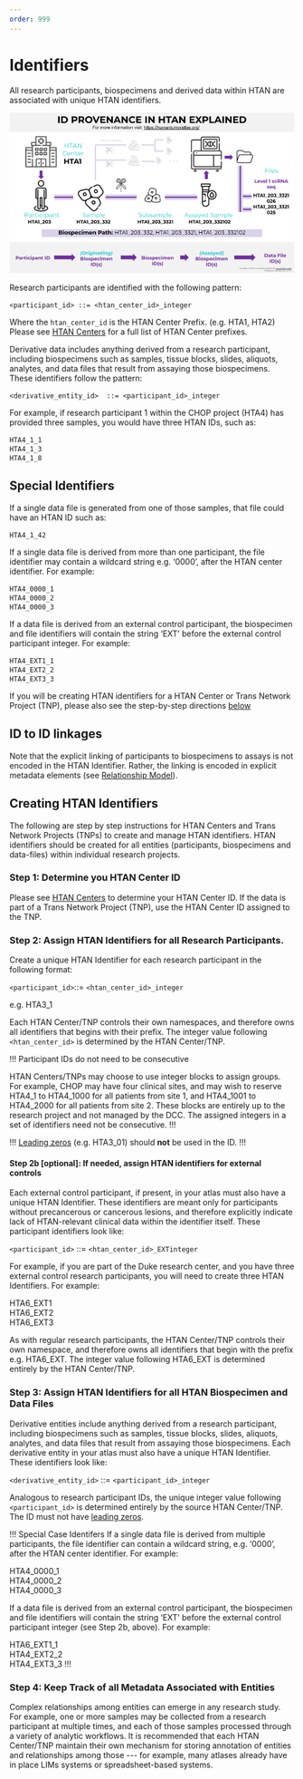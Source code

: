 ```yaml
---
order: 999
---
```


# Identifiers

All research participants, biospecimens and derived data within HTAN are associated with unique HTAN identifiers.

![HTAN ID Provenance](../img/Slide_Version_ID_Provenance_Figure_Explained.png)


Research participants are identified with the following pattern:

```
<participant_id> ::= <htan_center_id>_integer
```

Where the `htan_center_id` is the HTAN Center Prefix. (e.g. HTA1, HTA2) Please see [HTAN Centers](../overview/centers.md) for a full list of HTAN Center prefixes.


Derivative data includes anything derived from a research participant, including biospecimens such as samples, tissue blocks, slides, aliquots, analytes, and data files that result from assaying those biospecimens. These identifiers follow the pattern:

```
<derivative_entity_id>	::= <participant_id>_integer
```

For example, if research participant 1 within the CHOP project (HTA4) has provided three samples, you would have three HTAN IDs, such as:

```
HTA4_1_1
HTA4_1_3
HTA4_1_8
```
## Special Identifiers

If a single data file is generated from one of those samples, that file could have an HTAN ID such as:

```
HTA4_1_42
```

If a single data file is derived from more than one participant, the file identifier may contain a wildcard string e.g. ‘0000’, after the HTAN center identifier. For example:

```
HTA4_0000_1
HTA4_0000_2
HTA4_0000_3
```

If a data file is derived from an external control participant, the biospecimen and file identifiers will contain the string ‘EXT’ before the external control participant integer.  For example:

```
HTA4_EXT1_1
HTA4_EXT2_2
HTA4_EXT3_3
```

If you will be creating HTAN identifiers for a HTAN Center or Trans Network Project (TNP), please also see the step-by-step directions [below](#creating-htan-identifiers)

## ID to ID linkages

Note that the explicit linking of participants to biospecimens to assays is not encoded in the HTAN Identifier. Rather, the linking is encoded in explicit metadata elements (see [Relationship Model](relationships.md)).

## Creating HTAN Identifiers

The following are step by step instructions for HTAN Centers and Trans Network Projects (TNPs) to create and manage HTAN identifiers.  HTAN identifiers should be created for all entities (participants, biospecimens and data-files) within individual research projects.

### Step 1: Determine you HTAN Center ID

Please see [HTAN Centers](../overview/centers.md) to determine your HTAN Center ID.  If the data is part of a Trans Network Project (TNP), use the HTAN Center ID assigned to the TNP.

### Step 2: Assign HTAN Identifiers for all Research Participants.

Create a unique HTAN Identifier for each research participant in the following format:

`<participant_id>`::= `<htan_center_id>_integer`

e.g. HTA3_1

Each HTAN Center/TNP controls their own namespaces, and therefore owns all identifiers that begins with their prefix.  The integer value following `<htan_center_id>` is determined by the HTAN Center/TNP. 

!!! Participant IDs do not need to be consecutive

HTAN Centers/TNPs may choose to use integer blocks to assign groups.  For example, CHOP may have four clinical sites, and may wish to reserve HTA4_1 to HTA4_1000 for all patients from site 1, and HTA4_1001 to HTA4_2000 for all patients from site 2.  These blocks are entirely up to the research project and not managed by the DCC. The assigned integers in a set of identifiers need not be consecutive. 
!!!

!!!
[Leading zeros](https://en.wikipedia.org/wiki/Leading_zero) (e.g. HTA3_01) should **not** be used in the ID. 
!!!

#### Step 2b [optional]: If needed, assign HTAN identifiers for external controls

Each external control participant, if present, in your atlas must also have a unique HTAN Identifier.  These identifiers are meant only for participants without precancerous or cancerous lesions, and therefore explicitly indicate lack of HTAN-relevant clinical data within the identifier itself.  These participant identifiers look like:

`<participant_id>`		::= `<htan_center_id>_EXTinteger`

For example, if you are part of the Duke research center, and you have three external control research participants, you will need to create three HTAN Identifiers.  For example:

HTA6_EXT1\
HTA6_EXT2\
HTA6_EXT3

As with regular research participants, the HTAN Center/TNP controls their own namespace, and therefore owns all identifiers that begin with the prefix e.g.  HTA6_EXT.  The integer value following HTA6_EXT is determined entirely by the HTAN Center/TNP.

### Step 3: Assign HTAN Identifiers for all HTAN Biospecimen and Data Files

Derivative entities include anything derived from a research participant, including biospecimens such as samples, tissue blocks, slides, aliquots, analytes, and data files that result from assaying those biospecimens. Each derivative entity in your atlas must also have a unique HTAN Identifier.  These identifiers look like:

`<derivative_entity_id>`	::= `<participant_id>_integer`

Analogous to research participant IDs, the unique integer value following `<participant_id>` is determined entirely by the source HTAN Center/TNP.  The ID must not have [leading zeros](https://en.wikipedia.org/wiki/Leading_zero). 

!!! Special Case Identifers
If a single data file is derived from multiple participants, the file identifier can contain a wildcard string, e.g. ‘0000’, after the HTAN center identifier. For example:

HTA4_0000_1\
HTA4_0000_2\
HTA4_0000_3

If a data file is derived from an external control participant, the biospecimen and file identifiers will contain the string ‘EXT’ before the external control participant integer (see Step 2b, above). For example:

HTA6_EXT1_1\
HTA4_EXT2_2\
HTA4_EXT3_3
!!!

### Step 4: Keep Track of all Metadata Associated with Entities

Complex relationships among entities can emerge in any research study. For example, one or more samples may be collected from a research participant at multiple times, and each of those samples processed through a variety of analytic workflows. It is recommended that each HTAN Center/TNP maintain their own mechanism for storing annotation of entities and relationships among those --- for example, many atlases already have in place LIMs systems or spreadsheet-based systems.  